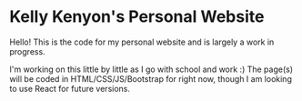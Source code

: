 # Kelly Kenyon's Personal Website

Hello! This is the code for my personal website and is largely a work in progress.

I'm working on this little by little as I go with school and work :)
The page(s) will be coded in HTML/CSS/JS/Bootstrap for right now, though I am looking to use React for future versions. 